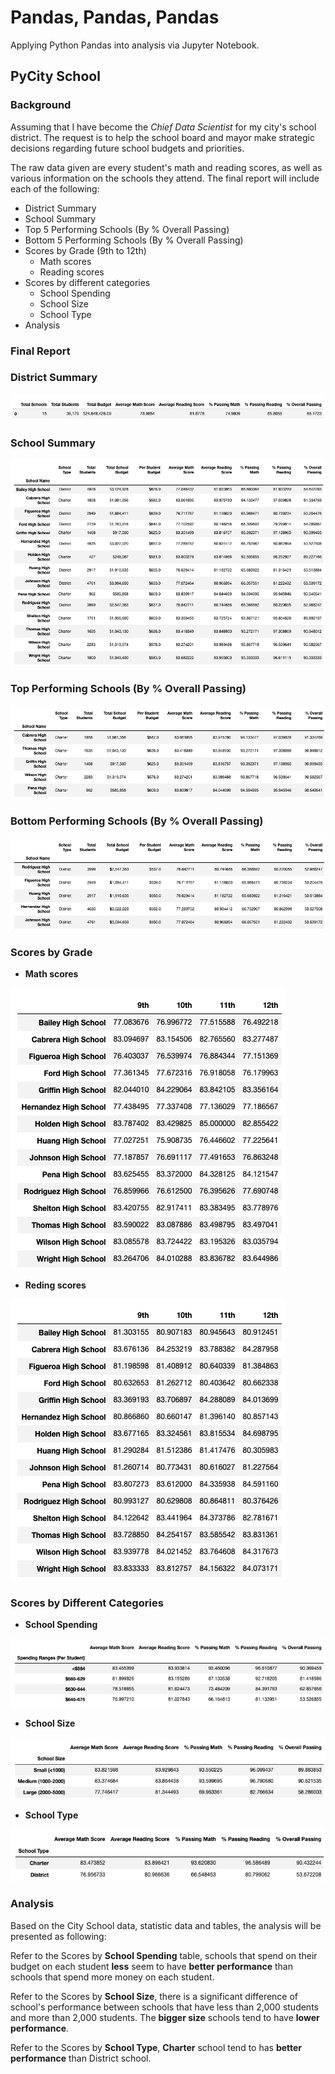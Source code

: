 # Pandas, Pandas, Pandas

Applying Python Pandas into analysis via Jupyter Notebook.

## PyCity School

### Background

Assuming that I have become the *Chief Data Scientist* for my city's school district. The request is to help the school board and mayor make strategic decisions regarding future school budgets and priorities. 

The raw data given are every student's math and reading scores, as well as various information on the schools they attend. The final report will include each of the following:

* District Summary
* School Summary
* Top 5 Performing Schools (By % Overall Passing)
* Bottom 5 Performing Schools (By % Overall Passing)
* Scores by Grade (9th to 12th)
    * Math scores
    * Reading scores
* Scores by different categories
    * School Spending
    * School Size
    * School Type
* Analysis

### Final Report

### District Summary

![district_summary](Images/district_summary.png)

### School Summary

![school_summary](Images/school_summary.png)

### Top Performing Schools (By % Overall Passing)

![top_5](Images/top_5.png)

### Bottom Performing Schools (By % Overall Passing)

![school_summary](Images/bottom_5.png)

### Scores by Grade

* **Math scores**

![school_summary](Images/math_by_grade.png)

* **Reding scores**

![school_summary](Images/reading_by_grade.png)

### Scores by Different Categories

* **School Spending**

![school_summary](Images/avg_scores_spending.png)

* **School Size**

![school_summary](Images/avg_scores_size.png)

* **School Type**

![school_summary](Images/avg_scores_type.png)

### Analysis

Based on the City School data, statistic data and tables, the analysis will be presented as following:

Refer to the Scores by **School Spending** table, schools that spend on their budget on each student **less** seem to have **better performance** than schools that spend more money on each student.

Refer to the Scores by **School Size**, there is a significant difference of school's performance between schools that have less than 2,000 students and more than 2,000 students. The **bigger size** schools tend to have **lower performance**.

Refer to the Scores by **School Type**, **Charter** school tend to has **better performance** than District school.